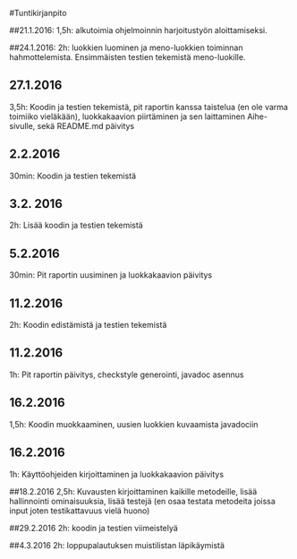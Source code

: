 #Tuntikirjanpito

##21.1.2016:
1,5h: alkutoimia ohjelmoinnin harjoitustyön aloittamiseksi.

##24.1.2016:
2h: luokkien luominen ja meno-luokkien toiminnan hahmottelemista. Ensimmäisten testien tekemistä meno-luokille.

## 27.1.2016
3,5h: Koodin ja testien tekemistä, pit raportin kanssa taistelua (en ole varma toimiiko vieläkään), luokkakaavion piirtäminen ja sen laittaminen Aihe-sivulle, sekä README.md päivitys

## 2.2.2016
30min: Koodin ja testien tekemistä

## 3.2. 2016
2h: Lisää koodin ja testien tekemistä

## 5.2.2016
30min: Pit raportin uusiminen ja luokkakaavion päivitys

## 11.2.2016
2h: Koodin edistämistä ja testien tekemistä

## 11.2.2016
1h: Pit raportin päivitys, checkstyle generointi, javadoc asennus

## 16.2.2016
1,5h: Koodin muokkaaminen, uusien luokkien kuvaamista javadociin

## 16.2.2016
1h: Käyttöohjeiden kirjoittaminen ja luokkakaavion päivitys

##18.2.2016
2,5h: Kuvausten kirjoittaminen kaikille metodeille, lisää hallinnointi ominaisuuksia, lisää testejä (en osaa testata metodeita joissa input joten testikattavuus vielä huono)

##29.2.2016
2h: koodin ja testien viimeistelyä

##4.3.2016
2h: loppupalautuksen muistilistan läpikäymistä 

